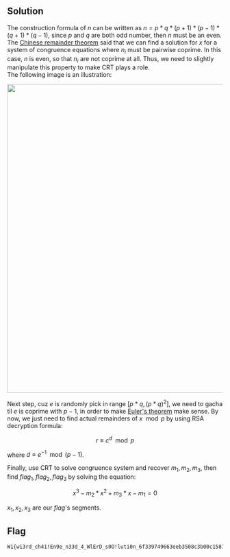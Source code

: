 ## Solution
The construction formula of $n$ can be written as $n = p * q * (p + 1) * (p - 1) * (q + 1) * (q - 1)$, since $p$ and $q$ are both odd number, then $n$ must be an even. The [Chinese remainder theorem](https://en.wikipedia.org/wiki/Chinese_remainder_theorem) said that we can find a solution for $x$ for a system of congruence equations where $n_i$ must be pairwise coprime. In this case, $n$ is even, so that $n_i$ are not coprime at all. Thus, we need to slightly manipulate this property to make CRT plays a role.  
The following image is an illustration:

<div align="center">
<img src='https://64.media.tumblr.com/a551b8ba8a01d509627957e1c3a4ca84/fb3ee2941e0bce51-a2/s1280x1920/038a77694f48d86f8985daf1212e60c975bb5225.pnj' width=720>
</div>

Next step, cuz $e$ is randomly pick in range $[p*q, (p*q)^2]$, we need to gacha til $e$ is coprime with $p - 1$, in order to make [Euler's theorem](https://en.wikipedia.org/wiki/Euler%27s_theorem) make sense. By now, we just need to find actual remainders of $x \mod{p}$ by using RSA decryption formula:

$$
r \equiv c^d \mod{p}
$$

where $d \equiv e^{-1} \mod(p-1)$.

Finally, use CRT to solve congruence system and recover $m_1, m_2, m_3$, then find $flag_1, flag_2, flag_3$ by solving the equation:

$$
x^3 - m_2*x^2 + m_3*x - m_1 = 0
$$

$x_1, x_2, x_3$ are our $flag$'s segments.

## Flag
```
W1{wi3rd_ch41!En9e_n33d_4_WlErD_s0O!luti0n_6f339749663eeb3508c3b00c15872e41}
```
